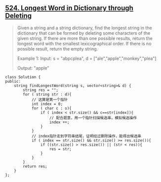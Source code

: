 ## [524. Longest Word in Dictionary through Deleting](https://leetcode.com/problems/longest-word-in-dictionary-through-deleting/)

> Given a string and a string dictionary, find the longest string in the dictionary that can be formed by deleting some characters of the given string. If there are more than one possible results, return the longest word with the smallest lexicographical order. If there is no possible result, return the empty string.
> 
> Example 1:
> Input:
> s = "abpcplea", d = ["ale","apple","monkey","plea"]
> 
> Output: 
> "apple"

```
class Solution {
public:
    string findLongestWord(string s, vector<string>& d) {
        string res = "";
        for ( string str : d){
            // 这算是第一个指针
            int index = 0;
            for ( char c : s){
                if ( index < str.size() && c==str[index]){
                    // 配合题意，用一个指针扫描候选串，模拟候选操作
                    index ++;
                }
            }
            // index指针走到字符串结尾，证明经过删除操作，能得出候选串
            if ( index == str.size() && str.size() >= res.size()){
                if ((str.size() > res.size()) || (str < res)){
                    res = str;
                }
            }
        }
        return res;
    }
};
```